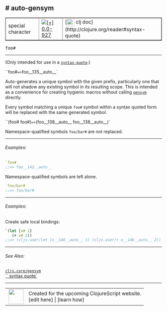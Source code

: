 ## # auto-gensym



 <table border="1">
<tr>
<td>special character</td>
<td><a href="https://github.com/cljsinfo/cljs-api-docs/tree/0.0-927"><img valign="middle" alt="[+] 0.0-927" title="Added in 0.0-927" src="https://img.shields.io/badge/+-0.0--927-lightgrey.svg"></a> </td>
<td>
[<img height="24px" valign="middle" src="http://i.imgur.com/1GjPKvB.png"> clj doc](http://clojure.org/reader#syntax-quote)
</td>
</tr>
</table>

<samp>foo#</samp><br>

---


(Only intended for use in a [`syntax-quote`][doc:syntax/syntax-quote].)

``foo#` => `foo__135__auto__`

Auto-generates a unique symbol with the given prefix, particularly one that
will not shadow any existing symbol in its resulting scope.  This is intended
as a convenience for creating hygienic macros without calling
[`gensym`][doc:cljs.core/gensym] directly.

Every symbol matching a unique `foo#` symbol within a syntax quoted form will
be replaced with the same generated symbol.

``(foo# foo#)` => `(foo__138__auto__ foo__138__auto__)`

Namespace-qualified symbols `foo/bar#` are not replaced.

[doc:syntax/syntax-quote]:../syntax/syntax-quote.md
[doc:cljs.core/gensym]:../cljs.core/gensym.md

---

###### Examples:

```clj
`foo#
;;=> foo__142__auto__
```

Namespace-qualified symbols are left alone.

```clj
`foo/bar#
;;=> foo/bar#
```



---
###### Examples:

Create safe local bindings:

```clj
`(let [x# 1]
   (+ x# 2))
;;=> (cljs.user/let [x__146__auto__ 1] (cljs.user/+ x__146__auto__ 2))
```



---

###### See Also:

[`cljs.core/gensym`](../cljs.core/gensym.md)<br>
[`` syntax quote`](../syntax/syntax-quote.md)<br>

---








 <table>
<tr><td>
<img valign="middle" align="right" width="48px" src="http://i.imgur.com/Hi20huC.png">
</td><td>
Created for the upcoming ClojureScript website.<br>
[edit here] | [learn how]
</td></tr></table>

[edit here]:https://github.com/cljsinfo/cljs-api-docs/blob/master/cljsdoc/syntax/auto-gensym.cljsdoc
[learn how]:https://github.com/cljsinfo/cljs-api-docs/wiki/cljsdoc-files

<!--

This information was too distracting to show to readers, but I'll leave it
commented here since it is helpful to:

- pretty-print the data used to generate this document
- and show how to retrieve that data



The API data for this symbol:

```clj
{:description "(Only intended for use in a [doc:syntax/syntax-quote].)\n\n``foo#` => `foo__135__auto__`\n\nAuto-generates a unique symbol with the given prefix, particularly one that\nwill not shadow any existing symbol in its resulting scope.  This is intended\nas a convenience for creating hygienic macros without calling\n[doc:cljs.core/gensym] directly.\n\nEvery symbol matching a unique `foo#` symbol within a syntax quoted form will\nbe replaced with the same generated symbol.\n\n``(foo# foo#)` => `(foo__138__auto__ foo__138__auto__)`\n\nNamespace-qualified symbols `foo/bar#` are not replaced.",
 :syntax-equiv {:edn-url nil,
                :clj-url "http://clojure.org/reader#syntax-quote"},
 :ns "syntax",
 :name "auto-gensym",
 :name-encode "auto-gensym",
 :history [["+" "0.0-927"]],
 :type "special character",
 :related ["cljs.core/gensym" "syntax/syntax-quote"],
 :full-name-encode "syntax/auto-gensym",
 :usage ["foo#"],
 :examples [{:id "432cda",
             :content "```clj\n`foo#\n;;=> foo__142__auto__\n```\n\nNamespace-qualified symbols are left alone.\n\n```clj\n`foo/bar#\n;;=> foo/bar#\n```"}
            {:id "cd51e7",
             :content "Create safe local bindings:\n\n```clj\n`(let [x# 1]\n   (+ x# 2))\n;;=> (cljs.user/let [x__146__auto__ 1] (cljs.user/+ x__146__auto__ 2))\n```"}],
 :full-name "syntax/auto-gensym",
 :display "# auto-gensym",
 :cljsdoc-url "https://github.com/cljsinfo/cljs-api-docs/blob/master/cljsdoc/syntax/auto-gensym.cljsdoc"}

```

Retrieve the API data for this symbol:

```clj
;; from Clojure REPL
(require '[clojure.edn :as edn])
(-> (slurp "https://raw.githubusercontent.com/cljsinfo/cljs-api-docs/catalog/cljs-api.edn")
    (edn/read-string)
    (get-in [:symbols "syntax/auto-gensym"]))
```

-->
